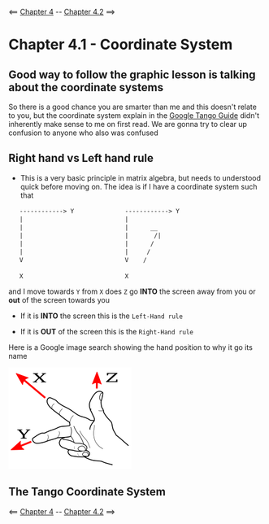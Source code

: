 <== [Chapter 4](./Chapter_04.md) -- [Chapter 4.2](./Chapter_04_02.md) ==>

# Chapter 4.1 - Coordinate System

Good way to follow the graphic lesson is talking about the coordinate systems
--------

So there is a good chance you are smarter than me and this doesn't relate to you, but the coordinate system explain in the [Google Tango Guide](https://developers.google.com/tango/overview/coordinate-systems) didn't inherently make sense to me on first read. We are gonna try to clear up confusion to anyone who also was confused

## Right hand vs Left hand rule
* This is a very basic principle in matrix algebra, but needs to understood quick before moving on. The idea is if I have a coordinate system such that

```
   ------------> Y              ------------> Y
   |                            |
   |                            |      __ 
   |                            |       /|
   |                            |      /
   |                            |     /  
   V                            V    /
                                        
   X                            X
```

and I move towards `Y` from `X` does `Z` go **INTO** the screen away from you or **out** of the screen towards you

* If it is **INTO** the screen this is the `Left-Hand rule`

* If it is **OUT** of the screen this is the `Right-Hand rule`

Here is a Google image search showing the hand position to why it go its name

![Right Hand Rule](../Images/Right_Hand_Rule.png)

## The Tango Coordinate System


<== [Chapter 4](./Chapter_04.md) -- [Chapter 4.2](./Chapter_04_02.md) ==>
